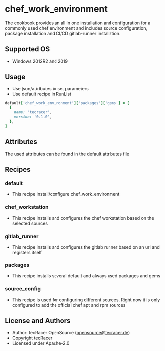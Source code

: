 # chef_work_environment

The cookbook provides an all in one installation and configuration for a commonly
used chef environment and includes source configuration, package installation and
CI/CD gitlab-runner installation.

## Supported OS

- Windows 2012R2 and 2019

## Usage

- Use json/attributes to set parameters
- Use default recipe in RunList

```ruby
default['chef_work_environment']['packages']['gems'] = [
  {
    name: 'tecracer',
    version: '0.1.0',
  },
]
```

## Attributes

The used attributes can be found in the default attributes file

## Recipes

### default

- This recipe install/configure chef_work_environment

### chef_workstation

- This recipe installs and configures the chef workstation based on the selected sources

### gitlab_runner

- This recipe installs and configures the gitlab runner based on an url and registers itself

### packages

- This recipe installs several default and always used packages and gems

### source_config

- This recipe is used for configuring different sources. Right now it is only configured to
  add the official chef apt and rpm sources

## License and Authors

- Author: tecRacer OpenSource (opensource@tecracer.de)
- Copyright tecRacer
- Licensed under Apache-2.0
